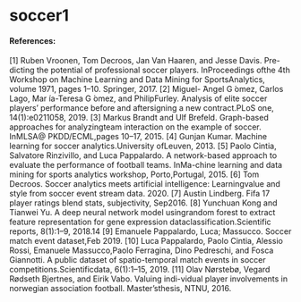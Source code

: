 # soccer1

#### References:

[1]  Ruben Vroonen, Tom Decroos, Jan Van Haaren, and Jesse Davis.  Pre-dicting  the  potential  of  professional  soccer  players.   InProceedings  ofthe  4th  Workshop  on  Machine  Learning  and  Data  Mining  for  SportsAnalytics, volume 1971, pages 1–10. Springer, 2017. 
\[2]  Miguel- ́Angel  G ́omez,  Carlos  Lago,  Mar ́ıa-Teresa  G ́omez,  and  PhilipFurley.   Analysis  of  elite  soccer  players’  performance  before  and  aftersigning a new contract.PLoS one, 14(1):e0211058, 2019.
[3]  Markus Brandt and Ulf Brefeld.  Graph-based approaches for analyzingteam interaction on the example of soccer.  InMLSA@ PKDD/ECML,pages 10–17, 2015.
[4]  Gunjan  Kumar.   Machine  learning  for  soccer  analytics.University  ofLeuven, 2013.
[5]  Paolo  Cintia,  Salvatore  Rinzivillo,  and  Luca  Pappalardo.   A  network-based approach to evaluate the performance of football teams.  InMa-chine  learning  and  data  mining  for  sports  analytics  workshop,  Porto,Portugal, 2015.
[6]  Tom  Decroos.   Soccer  analytics  meets  artificial  intelligence:  Learningvalue and style from soccer event stream data.  2020.
[7]  Austin Lindberg.  Fifa 17 player ratings blend stats,  subjectivity,  Sep2016.
[8]  Yunchuan Kong and Tianwei Yu.  A deep neural network model usingrandom forest to extract feature representation for gene expression dataclassification.Scientific reports, 8(1):1–9, 2018.14
[9]  Emanuele  Pappalardo,  Luca;  Massucco.   Soccer  match  event  dataset,Feb 2019.
[10]  Luca  Pappalardo,  Paolo  Cintia,  Alessio  Rossi,  Emanuele  Massucco,Paolo Ferragina,  Dino Pedreschi,  and Fosca Giannotti.  A public dataset of spatio-temporal match events in soccer competitions.Scientificdata, 6(1):1–15, 2019.
[11]  Olav Nørstebø, Vegard Rødseth Bjertnes, and Eirik Vabo. Valuing indi-vidual player involvements in norwegian association football.  Master’sthesis, NTNU, 2016.
